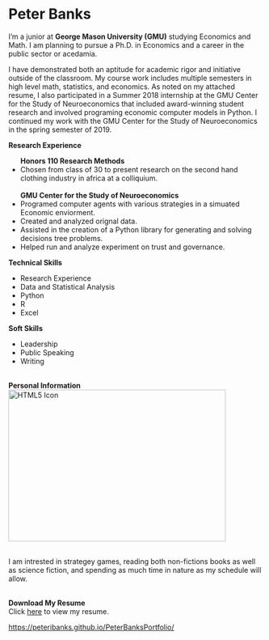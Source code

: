 

# Peter Banks 

I’m a junior at <b>George Mason University (GMU)</b> studying Economics and Math. I am planning to pursue a Ph.D. in Economics and a career in the public sector or acedamia.

I have demonstrated both an aptitude for academic rigor and initiative outside of the classroom. My course work includes multiple semesters in high level math, statistics, and economics. As noted on my attached resume, I also participated in a Summer 2018 internship at the GMU Center for the Study of Neuroeconomics that included award-winning student research and involved programing economic computer models in Python. I continued my work with the GMU Center for the Study of Neuroeconomics in the spring semester of 2019. 

<b> Research Experience </b>
<ul>
  <b>Honors 110 Research Methods</b>
    <li>  Chosen from class of 30 to present research on the second hand clothing industry in africa at a colliquium.</li>
 <br>
 <b>GMU Center for the Study of Neuroeconomics</b>
    <li>  Programed computer agents with various strategies in a simuated Economic enviorment.</li>
    <li>  Created and analyzed orignal data.</li>
    <li>  Assisted in the creation of a Python library for generating and solving decisions tree problems.</li>
    <li>  Helped run and analyze experiment on trust and governance.</li>
  </ul> 


<b> Technical Skills </b>
<ul>
  <li>Research Experience</li>
  <li>Data and Statistical Analysis</li>
  <li>Python</li>
  <li>R</li>
  <li>Excel</li>
</ul>

<b> Soft Skills </b> 
<ul>
  <li>Leadership</li>
  <li>Public Speaking</li>
  <li>Writing</li>
</ul>


<br> <b> Personal Information </b>
<br> <img src="https://github.com/peteribanks/PeterBanksPortfolio/blob/master/MEZ_1524.jpg" alt="HTML5 Icon" width="430" height="300">
<br> 

<br> I am intrested in strategey games, reading both non-fictions books as well as science fiction, and spending as much time in nature as my schedule will allow. 


<br> <b>Download My Resume</b>
<br> Click <a href="https://docs.google.com/gview?url=https://github.com/peteribanks/PeterBanksPortfolio/raw/master/Banks_ResumeCV%202019%20-%20PDF.pdf">here</a> to view my resume.
 
https://peteribanks.github.io/PeterBanksPortfolio/
